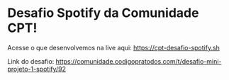 # Desafio Spotify da Comunidade CPT!

Acesse o que desenvolvemos na live aqui: https://cpt-desafio-spotify.sh

Link do desafio: https://comunidade.codigopratodos.com/t/desafio-mini-projeto-1-spotify/92
